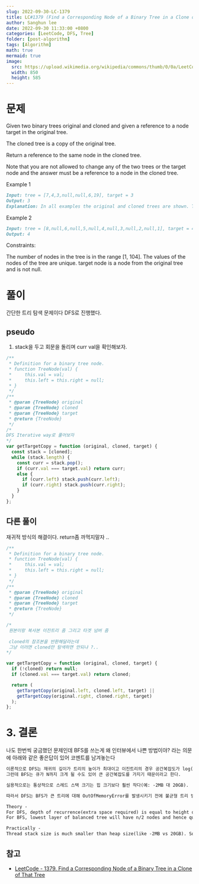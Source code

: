 ```yaml
---
slug: 2022-09-30-LC-1379
title: LC#1379 (Find a Corresponding Node of a Binary Tree in a Clone of That Tree)
author: Sanghun lee
date: 2022-09-30 11:33:00 +0800
categories: [LeetCode, DFS, Tree]
folder: [post-algorithm]
tags: [Algorithm]
math: true
mermaid: true
image:
  src: https://upload.wikimedia.org/wikipedia/commons/thumb/0/0a/LeetCode_Logo_black_with_text.svg/640px-LeetCode_Logo_black_with_text.svg.png
  width: 850
  height: 585
---
```


# 문제

Given two binary trees original and cloned and given a reference to a node target in the original tree.

The cloned tree is a copy of the original tree.

Return a reference to the same node in the cloned tree.

Note that you are not allowed to change any of the two trees or the target node and the answer must be a reference to a node in the cloned tree.

Example 1

```md
Input: tree = [7,4,3,null,null,6,19], target = 3
Output: 3
Explanation: In all examples the original and cloned trees are shown. The target node is a green node from the original tree. The answer is the yellow node from the cloned tree.
```

Example 2

```md
Input: tree = [8,null,6,null,5,null,4,null,3,null,2,null,1], target = 4
Output: 4
```

Constraints:

The number of nodes in the tree is in the range [1, 104].
The values of the nodes of the tree are unique.
target node is a node from the original tree and is not null.

# 풀이

간단한 트리 탐색 문제이다
DFS로 진행했다.

## pseudo

1. stack을 두고 회문을 돌리며 curr val을 확인해보자.

```javascript
/**
 * Definition for a binary tree node.
 * function TreeNode(val) {
 *     this.val = val;
 *     this.left = this.right = null;
 * }
 */
/**
 * @param {TreeNode} original
 * @param {TreeNode} cloned
 * @param {TreeNode} target
 * @return {TreeNode}
 */
/*
DFS Iterative way로 풀어보자
*/
var getTargetCopy = function (original, cloned, target) {
  const stack = [cloned];
  while (stack.length) {
    const curr = stack.pop();
    if (curr.val === target.val) return curr;
    else {
      if (curr.left) stack.push(curr.left);
      if (curr.right) stack.push(curr.right);
    }
  }
};
```

## 다른 풀이

재귀적 방식의 해결이다. return좀 까먹지말자 ..

```javascript
/**
 * Definition for a binary tree node.
 * function TreeNode(val) {
 *     this.val = val;
 *     this.left = this.right = null;
 * }
 */
/**
 * @param {TreeNode} original
 * @param {TreeNode} cloned
 * @param {TreeNode} target
 * @return {TreeNode}
 */

/*
 원본이랑 복사본 이진트리 줌 그리고 타겟 넘버 줌
 
 cloned의 참조본을 반환해달라는데
 그냥 이러면 cloned만 탐색하면 안되냐 ?..
*/

var getTargetCopy = function (original, cloned, target) {
  if (!cloned) return null;
  if (cloned.val === target.val) return cloned;

  return (
    getTargetCopy(original.left, cloned.left, target) ||
    getTargetCopy(original.right, cloned.right, target)
  );
};
```

# 3. 결론

나도 한번씩 궁금했던 문제인데 BFS를 쓰는게 왜 인터뷰에서 나쁜 방법이야? 라는 의문에 아래와 같은 좋은답이 있어 코멘트를 남겨놓는다

```md
이론적으로 DFS는 재귀의 깊이가 트리의 높이가 최대이고 이진트리의 경우 공간복잡도가 log(N)을 가리키게 된다.
그런데 BFS는 큐가 N까지 크게 될 수도 있어 큰 공간복잡도를 가지기 때문이라고 한다.

실용적으로는 통상적으로 스레드 스택 크기는 힙 크기보다 훨씬 작다(예: -2MB 대 20GB).

따라서 DFS는 BFS가 큰 트리에 대해 OutOfMemoryError를 발생시키기 전에 불균형 트리 방식에 대해 StackOverFlow 오류를 발생시켜 이를 예방할 수 있다고 보는 관점 같다..

Theory -
For DFS, depth of recurrence(extra space required) is equal to height of tree and for balanced tree it will be log(n) so Space complexity is O(log n).
For BFS, lowest layer of balanced tree will have n/2 nodes and hence queue will grow to n/2 size while processing lowest layer of tree. Space complexity is O(n).

Practically -
Thread stack size is much smaller than heap size(like -2MB vs 20GB). So DFS will throw StackOverFlow error for unbalanced tree way before BFS will throw OutOfMemoryError for a large tree.
```

## 참고

- [LeetCode - 1379. Find a Corresponding Node of a Binary Tree in a Clone of That Tree](https://leetcode.com/submissions/detail/811861178/)
